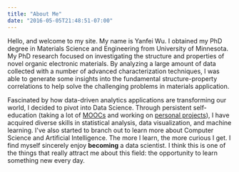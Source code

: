 ```yaml
---
title: "About Me"
date: "2016-05-05T21:48:51-07:00"
---
```


Hello, and welcome to my site. My name is Yanfei Wu. I obtained my PhD degree in Materials Science and Engineering from University of Minnesota. My PhD research focused on investigating the structure and properties of novel organic electronic materials. By analyzing a large amount of data collected with a number of advanced characterization techniques, I was able to generate some insights into the fundamental structure-property correlations to help solve the challenging problems in materials application.   

Fascinated by how data-driven analytics applications are transforming our world, I decided to pivot into Data Science. Through persistent self-education (taking a lot of [MOOCs](https://yanfei-wu.github.io/course/) and working on [personal projects](https://yanfei-wu.github.io/project/)), I have acquired diverse skills in statistical analysis, data visualization, and machine learning. I've also started to branch out to learn more about Computer Science and Artificial Intelligence. The more I learn, the more curious I get. I find myself sincerely enjoy **becoming** a data scientist. I think this is one of the things that really attract me about this field: the opportunity to learn something new every day.   





